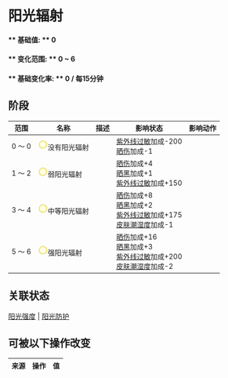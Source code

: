 # 阳光辐射  
#### ** 基础值: ** 0   
#### ** 变化范围: ** 0 ~ 6  
#### ** 基础变化率: ** 0 / 每15分钟  
## 阶段  
范围  |  名称  |  描述  |  影响状态  |  影响动作  
----  |  ----  |  ----  |  ----  |  ----  
0 ～ 0  |  <img decoding="async" src="Sprite/SunIcon.png" href="a.md" style="max-width:20px;max-height:20px;">没有阳光辐射  |    |  [紫外线过敏](SunAllergy.md)加成-200<br>[晒伤](Sunburn.md)加成-1  |    
1 ～ 2  |  <img decoding="async" src="Sprite/SunIcon.png" href="a.md" style="max-width:20px;max-height:20px;">弱阳光辐射  |    |  [晒伤](Sunburn.md)加成+4<br>[晒黑](Tanning.md)加成+1<br>[紫外线过敏](SunAllergy.md)加成+150  |    
3 ～ 4  |  <img decoding="async" src="Sprite/SunIcon.png" href="a.md" style="max-width:20px;max-height:20px;">中等阳光辐射  |    |  [晒伤](Sunburn.md)加成+8<br>[晒黑](Tanning.md)加成+2<br>[紫外线过敏](SunAllergy.md)加成+175<br>[皮肤潮湿度](SkinHumidity.md)加成-1  |    
5 ～ 6  |  <img decoding="async" src="Sprite/SunIcon.png" href="a.md" style="max-width:20px;max-height:20px;">强阳光辐射  |    |  [晒伤](Sunburn.md)加成+16<br>[晒黑](Tanning.md)加成+3<br>[紫外线过敏](SunAllergy.md)加成+200<br>[皮肤潮湿度](SkinHumidity.md)加成-2  |    
## 关联状态  
[阳光强度](SunStrength.md)  |  [阳光防护](SunProtection.md)  
## 可被以下操作改变  
来源  |  操作  |  值  
----  |  ----  |  ----  

